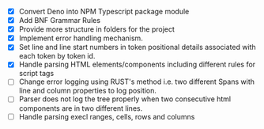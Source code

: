 - [x] Convert Deno into NPM Typescript package module
- [x] Add BNF Grammar Rules
- [x] Provide more structure in folders for the project
- [x] Implement error handling mechanism.
- [x] Set line and line start numbers in token positional details associated with each token by token id.
- [x] Handle parsing HTML elements/components including different rules for script tags
- [ ] Change error logging using RUST's method i.e. two different Spans with line and column properties to log position.
- [ ] Parser does not log the tree properly when two consecutive html components are in two different lines.
- [ ] Handle parsing execl ranges, cells, rows and columns